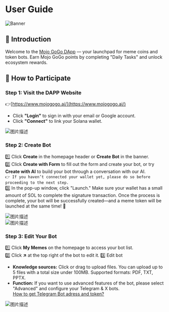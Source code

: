 # User Guide

![Banner](../assets/white-paper/1.jpg)

## 📌 Introduction
Welcome to the [Mojo GoGo DApp](https://www.mojogogo.ai/) — your launchpad for meme coins and token bots. Earn Mojo GoGo points by completing "Daily Tasks" and unlock ecosystem rewards.

## 📌 How to Participate

### Step 1: Visit the DAPP Website
👉[https://www.mojogogo.ai/](https://www.mojogogo.ai/)
- Click **"Login"** to sign in with your email or Google account.
- Click **"Connect"** to link your Solana wallet.<br/>

<div class="img-center">
  <img src="../assets/user-guide/1.png" alt="图片描述">
</div>


### Step 2: Create Bot

1️⃣ Click **Create** in the homepage header or **Create Bot** in the banner.<br/>
2️⃣ Click **Create with Form** to fill out the form and create your bot, or try **Create with AI** to build your bot through a conversation with our AI.<br/>
``👉 If you haven’t connected your wallet yet, please do so before proceeding to the next step.``<br/>
3️⃣ In the pop-up window, click "Launch." Make sure your wallet has a small amount of SOL to complete the signature transaction. Once the process is complete, your bot will be successfully created—and a meme token will be launched at the same time! 🚀

<div class="img-center">
  <img src="../assets/user-guide/2.png" alt="图片描述">
</div>

<div class="img-center">
  <img src="../assets/user-guide/3.png" alt="图片描述">
</div>

### Step 3: Edit Your Bot
1️⃣ Click **My Memes** on the homepage to access your bot list.<br/>
2️⃣ Click **↗** at the top right of the bot to edit it.
3️⃣ Edit bot
- **Knowledge sources:**
Click or drag to upload files. You can upload up to 5 files with a total size under 100MB. Supported formats: PDF, TXT, PPTX.
- **Function:** If you want to use advanced features of the bot, please select "Advanced" and configure your Telegram & X bots.<br/>
[How to get Telegram Bot adress and token?](https://www.siteguarding.com/en/how-to-get-telegram-bot-api-token)

<div class="img-center">
  <img src="../assets/user-guide/4.png" alt="图片描述">
</div>


















